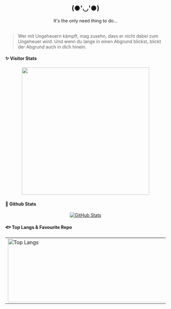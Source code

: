 <div align="center">
  <h2> (●'◡'●) </h2>
  It's the only need thing to do...<br><br>
</div>

> Wer mit Ungeheuern kämpft, mag zusehn, dass er nicht dabei zum Ungeheuer wird. Und wenn du lange in einen Abgrund blickst, blickt der Abgrund auch in dich hinein.

#### ✨ Visitor Stats 

<p align="center">
  <a href="https://github.com/MashiroSA/">
    <img align="center" src='https://count.getloli.com/get/@mashirosa/?theme=asoul' width="400px">
  </a>
</p>

#### 🍎 Github Stats 
<p align="center">
  <a href="https://github.com/MashiroSA/">
    <img align="center" alt="GitHub Stats" src="https://github-readme-stats.vercel.app/api?username=MashiroSA&show_icons=true&include_all_commits=true&theme=radical" />
  </a>
</p>
    

#### 🐟 Top Langs & Favourite Repo
<div align="center">
  <table>
    <tr>
      <td valign="top" width="45%">
        <a href="https://github.com/MashiroSA/">
          <img align="center" alt="Top Langs" height="200" width="550" src="https://github-readme-stats.vercel.app/api/top-langs/?username=MashiroSA&layout=compact&theme=radical" />
        </a>
      </td>
      <td valign="top" width="50%">
        <a href="https://github.com/MashiroSA/rin-asf-bot">
          <img align="center" height="200" width="550" src="https://github-readme-stats.vercel.app/api/pin/?username=mashirosa&repo=rin-asf-bot&theme=radical" />
        </a>
      </td>
    </tr>
  </table>
</div>
